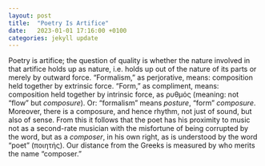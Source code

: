 ```yaml
---
layout: post
title:  "Poetry Is Artifice"
date:   2023-01-01 17:16:00 +0100
categories: jekyll update
---
```



Poetry is artifice; the question of quality is whether the nature involved in that artifice holds up as nature, i.e. holds up out of the nature of its parts or merely by outward force. “Formalism,” as perjorative, means: composition held together by extrinsic force. “Form,” as compliment, means: composition held together by intrinsic force, as ρυθμός (meaning: not “flow” but <i>composure</i>). Or: “formalism” means <i>posture</i>, “form” <i>composure</i>. Moreover, there is a composure, and hence rhythm, not just of sound, but also of sense. From this it follows that the poet has his proximity to music not as a second-rate musician with the misfortune of being corrupted by the word, but as a <i>composer</i>, in his own right, as is understood by the word “poet” (ποιητής). Our distance from the Greeks is measured by who merits the name “composer.” 
